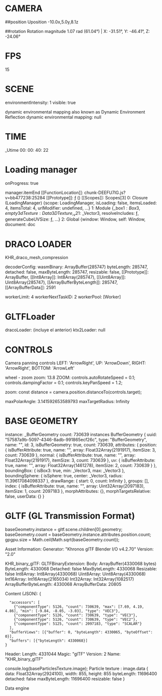 # CAMERA

##position
Uposition
-10.0x,5.0y,8.1z

##rotation
Rotation magnitude
1.07 rad (61.04°) | X: -31.51°, Y: -46.41°, Z: -24.06°


# FPS
15


# SCENE
environmentIntensity: 1
visible: true

dynamic environmental mapping also known as Dynamic Environment Reflection
dynamic environmental mapping: null



# TIME
_Utime
00: 00: 40: 22


# Loading manager
onProgress: true

manager.itemEnd
[[FunctionLocation]]: chunk-DEEFU7IG.js?v=bb477238:25284
[[Prototype]]: ƒ ()
[[Scopes]]: Scopes[3]
  0: Closure (LoadingManager) {scope: LoadingManager, isLoading: false, itemsLoaded: 4, itemsTotal: 4, urlModifier: undefined, …}
  1: Module {_box$1: Box3, empty3dTexture: Data3DTexture, _v2$1: _Vector3, resolveIncludes: ƒ, generateCubeUVSize: ƒ, …}
  2: Global {window: Window, self: Window, document: doc



# DRACO LOADER
KHR_draco_mesh_compression

decoderConfig: wasmBinary: ArrayBuffer(285747)
  byteLength: 285747,
  detached: false,
  maxByteLength: 285747,
  resizable: false,
  [[Prototype]]: ArrayBuffer,
  [[Int8Array]]: Int8Array(285747),
  [[Uint8Array]]: Uint8Array(285747),
  [[ArrayBufferByteLength]]: 285747,
  [[ArrayBufferData]]: 2591

workerLimit: 4
workerNextTaskID: 2
workerPool: [Worker]

# GLTFLoader

dracoLoader: (incluye el anterior)
ktx2Loader: null



# CONTROLS
Camera panning controls 
  LEFT: 'ArrowRight', 
	UP: 'ArrowDown', 
	RIGHT: 'ArrowRight', 
	BOTTOM: 'ArrowLeft'

wheel - zoom
zoom: 13.8
ZOOM: 
controls.autoRotateSpeed = 0.1;
controls.dampingFactor = 0.1;
controls.keyPanSpeed = 1.2;

zoom: 	const distance = camera.position.distanceTo(controls.target);

maxPolarAngle: 3.141592653589793
maxTargetRadius: Infinity



# BASE GEOMETRY
instance: _BufferGeometry
count: 730639
instances 
BufferGeometry {
  uuid: "57587a9b-5097-4346-8adb-991865ecf26c",
  type: "BufferGeometry",
  name: "",
  id: 3,
  isBufferGeometry: true,
  count: 730639,
  attributes: {
    position: { isBufferAttribute: true, name: "", array: Float32Array(2191917), itemSize: 3, count: 730639 },
    normal: { isBufferAttribute: true, name: "", array: Float32Array(2191917), itemSize: 3, count: 730639 },
    uv: { isBufferAttribute: true, name: "", array: Float32Array(1461278), itemSize: 2, count: 730639 }
  },
  boundingBox: { isBox3: true, min: _Vector3, max: _Vector3 },
  boundingSphere: { isSphere: true, center: _Vector3, radius: 11.39617084098337 },
  drawRange: { start: 0, count: Infinity },
  groups: [],
  index: { isBufferAttribute: true, name: "", array: Uint32Array(2097183), itemSize: 1, count: 2097183 },
  morphAttributes: {},
  morphTargetsRelative: false,
  userData: {}
}

# GLTF (GL Transmission Format)
baseGeometry.instance = gltf.scene.children[0].geometry;
baseGeometry.count = baseGeometry.instance.attributes.position.count;
gpgpu.size = Math.ceil(Math.sqrt(baseGeometry.count));

Asset Information:
  Generator: "Khronos glTF Blender I/O v4.2.70"
  Version: "2.0"

KHR_binary_glTF:
  GLTFBinaryExtension:
    Body: ArrayBuffer(4330068 bytes)
    ByteLength: 4330068
    Detached: false
    MaxByteLength: 4330068
    Resizable: false
    Int8Array: Int8Array(4330068)
    Uint8Array: Uint8Array(4330068)
    Int16Array: Int16Array(2165034)
    Int32Array: Int32Array(1082517)
    ArrayBufferByteLength: 4330068
    ArrayBufferData: 20805

  Content (JSON):
    {
    
      "accessors": [
        {"componentType": 5126, "count": 730639, "max": [7.69, 4.19, 4.86], "min": [-9.84, -8.05, -3.03], "type": "VEC3"},
        {"componentType": 5126, "count": 730639, "type": "VEC3"},
        {"componentType": 5126, "count": 730639, "type": "VEC2"},
        {"componentType": 5125, "count": 2097183, "type": "SCALAR"}
      ],
      "bufferViews": [{"buffer": 0, "byteLength": 4330065, "byteOffset": 0}],
      "buffers": [{"byteLength": 4330068}]
    }

Header:
  Length: 4331044
  Magic: "glTF"
  Version: 2
  Name: "KHR_binary_glTF"


console.log(baseParticlesTexture.image);
Particle texture : image.data {
data: Float32Array(2924100), width: 855, height: 855
byteLength: 11696400
detached: false
maxByteLength: 11696400
resizable: false }



Data engine
